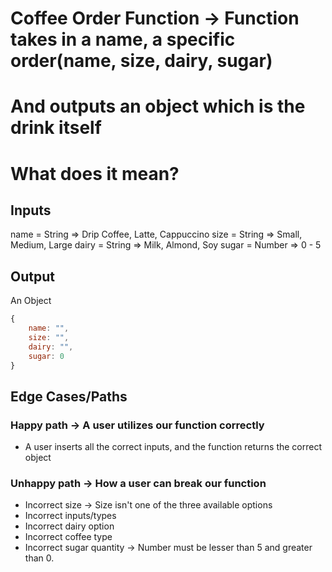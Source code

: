 # Coffee Order Function -> Function takes in a name, a specific order(name, size, dairy, sugar)
# And outputs an object which is the drink itself


# What does it mean?

## Inputs

name = String => Drip Coffee, Latte, Cappuccino
size = String => Small, Medium, Large
dairy = String => Milk, Almond, Soy
sugar = Number => 0 - 5

## Output

An Object

```js
{
    name: "",
    size: "",
    dairy: "",
    sugar: 0
}
```

## Edge Cases/Paths

### Happy path -> A user utilizes our function correctly

- A user inserts all the correct inputs, and the function returns the correct object

### Unhappy path -> How a user can break our function

- Incorrect size -> Size isn't one of the three available options
- Incorrect inputs/types
- Incorrect dairy option
- Incorrect coffee type
- Incorrect sugar quantity -> Number must be lesser than 5 and greater than 0.




